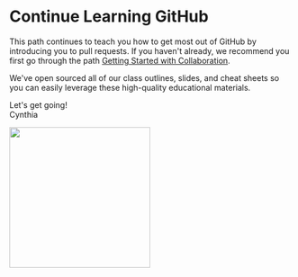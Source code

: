 # Continue Learning GitHub

This path continues to teach you how to get most out of GitHub by introducing you to pull requests. If you haven't already, we recommend you first go through the path [Getting Started with Collaboration](https://www.outlearn.com/learn/github-training/collaboration).

We've open sourced all of our class outlines, slides, and cheat sheets so you can easily leverage these high-quality educational materials.

Let's get going!  
Cynthia

<img src="https://avatars3.githubusercontent.com/u/9950121?v=3&s=460" width="250px" height="250px">
